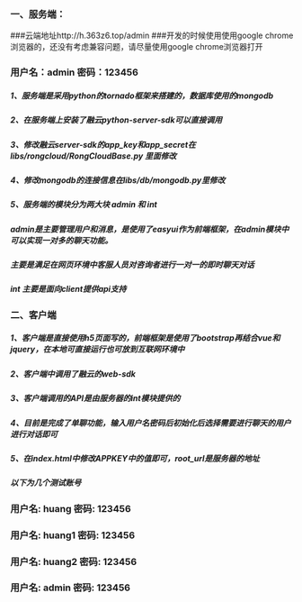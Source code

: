 ### 一、服务端：

###云端地址http://h.363z6.top/admin
###开发的时候使用使用google chrome浏览器的，还没有考虑兼容问题，请尽量使用google chrome浏览器打开
### 用户名：admin  密码：123456

##### 1、服务端是采用python的tornado框架来搭建的，数据库使用的mongodb
##### 2、在服务端上安装了融云python-server-sdk可以直接调用
##### 3、修改融云server-sdk的app_key和app_secret在libs/rongcloud/RongCloudBase.py 里面修改
##### 4、修改mongodb的连接信息在libs/db/mongodb.py里修改
##### 5、服务端的模块分为两大块 admin 和 int
#####    admin是主要管理用户和消息，是使用了easyui作为前端框架，在admin模块中可以实现一对多的聊天功能。
#####    主要是满足在网页环境中客服人员对咨询者进行一对一的即时聊天对话
#####     int 主要是面向client提供api支持

              

### 二、客户端
##### 1、客户端是直接使用h5页面写的，前端框架是使用了bootstrap再结合vue和jquery，在本地可直接运行也可放到互联网环境中
##### 2、客户端中调用了融云的web-sdk
##### 3、客户端调用的API是由服务器的int模块提供的
##### 4、目前是完成了单聊功能，输入用户名密码后初始化后选择需要进行聊天的用户进行对话即可
##### 5、在index.html中修改APPKEY中的值即可，root_url是服务器的地址
##### 以下为几个测试账号
### 用户名: huang    密码: 123456
### 用户名: huang1    密码: 123456
### 用户名: huang2    密码: 123456
### 用户名: admin    密码: 123456
